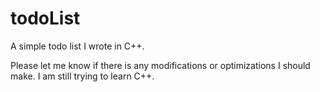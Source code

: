 # todoList
A simple todo list I wrote in C++.

Please let me know if there is any modifications or optimizations I should make. I am still trying to learn C++.

